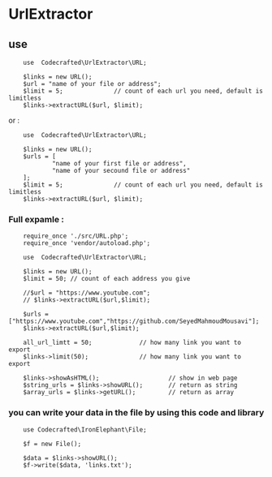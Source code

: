 # UrlExtractor

## use

        use  Codecrafted\UrlExtractor\URL;

        $links = new URL();
        $url = "name of your file or address";
        $limit = 5;              // count of each url you need, default is limitless
        $links->extractURL($url, $limit);
or :

        use  Codecrafted\UrlExtractor\URL;

        $links = new URL();
        $urls = [
                "name of your first file or address",
                "name of your secound file or address"
        ];
        $limit = 5;              // count of each url you need, default is limitless
        $links->extractURL($url, $limit);

### Full expamle :

        require_once './src/URL.php';
        require_once 'vendor/autoload.php';

        use  Codecrafted\UrlExtractor\URL;

        $links = new URL();
        $limit = 50; // count of each address you give

        //$url = "https://www.youtube.com";
        // $links->extractURL($url,$limit);

        $urls = ["https://www.youtube.com","https://github.com/SeyedMahmoudMousavi"];
        $links->extractURL($url,$limit);

        all_url_limtt = 50;             // how many link you want to export
        $links->limit(50);              // how many link you want to export

        $links->showAsHTML();                   // show in web page
        $string_urls = $links->showURL();       // return as string
        $array_urls = $links->getURL();         // return as array     

### you can write your data in the file by using this code and library

        use Codecrafted\IronElephant\File;

        $f = new File();

        $data = $links->showURL();
        $f->write($data, 'links.txt');
